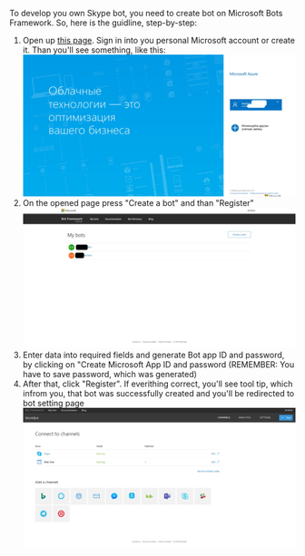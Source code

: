 <p>To develop you own Skype bot, you need to create bot on Microsoft Bots Framework. So, here is the guidline, step-by-step:</p>
<ol>
<li>Open up <a href="https://dev.botframework.com/bots">this page</a>. Sign in into you personal Microsoft account or create it.
  Than you'll see something, like this:
  <img src="https://raw.githubusercontent.com/HolmesInc/PySkype/master/docs/log_in_microsoft.jpg"></li>
<li>On the opened page press "Create a bot" and than "Register"
  <img src="https://raw.githubusercontent.com/HolmesInc/PySkype/master/docs/bots_panel.jpg"></li>
<li>Enter data into required fields and generate Bot app ID and password, by clicking on "Create Microsoft App ID and password (REMEMBER: You have to save password, which was generated)</li>
<li>After that, click "Register". If everithing correct, you'll see tool tip, which infrom you, that bot was successfully created and you'll be redirected to bot setting page</li>
<img src="https://raw.githubusercontent.com/HolmesInc/PySkype/master/docs/create_bot.jpg">
</ol>

